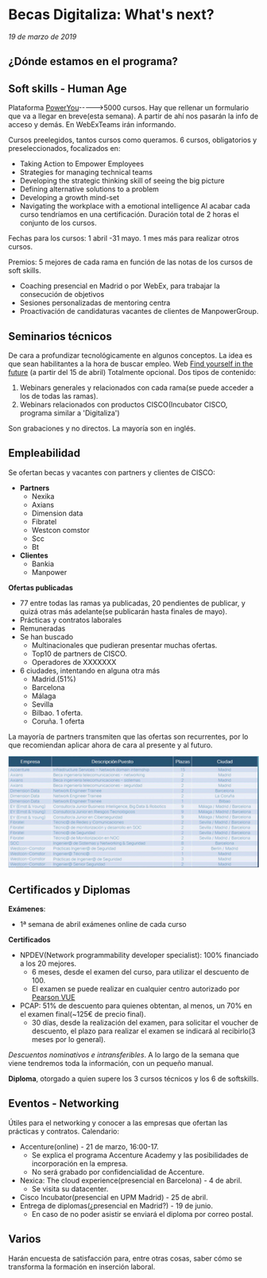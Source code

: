 # Becas Digitaliza: What's next?
*19 de marzo de 2019*
## ¿Dónde estamos en el programa?

## Soft skills - Human Age
Plataforma [PowerYou](https://poweryou.manpowergroup.com)----->5000 cursos. 
Hay que rellenar un formulario que va a llegar en breve(esta semana). A partir de ahí nos pasarán la info de acceso y demás. En WebExTeams irán informando.

Cursos preelegidos, tantos cursos como queramos. 6 cursos, obligatorios y preseleccionados, focalizados en:
  - Taking Action to Empower Employees
  - Strategies for managing technical teams
  - Developing the strategic  thinking skill of seeing the big picture
  - Defining alternative solutions to a problem
  - Developing a growth mind-set 
  - Navigating the workplace with a emotional intelligence
Al acabar cada curso tendríamos en una certificación. Duración total de 2 horas el conjunto de los cursos.

Fechas para los cursos: 1 abril -31 mayo. 1 mes más para realizar otros cursos.

Premios: 5 mejores de cada rama en función de las notas de los cursos de soft skills.
  - Coaching presencial en Madrid o por WebEx, para trabajar la consecución de objetivos
  - Sesiones personalizadas de mentoring centra
  - Proactivación de candidaturas vacantes de clientes de ManpowerGroup.

## Seminarios técnicos
De cara a profundizar tecnológicamente en algunos conceptos. La idea es que sean habilitantes a la hora de buscar empleo.
Web [Find yourself in the future](https://www.cisco.com/c/m/en_sg/partners/future-yourself.html#~stickynav=2) (a partir del 15 de abril)
Totalmente opcional. Dos tipos de contenido:
  1. Webinars generales y relacionados con cada rama(se puede acceder a los de todas las ramas).
  2. Webinars relacionados con productos CISCO(Incubator CISCO, programa similar a 'Digitaliza') 
  
Son grabaciones y no directos. La mayoría son en inglés.

## Empleabilidad 
Se ofertan becas y vacantes con partners y clientes de CISCO:
  - **Partners**
    - Nexika
    - Axians
    - Dimension data
    - Fibratel 
    - Westcon comstor
    - Scc
    - Bt
  - **Clientes**
    - Bankia
    - Manpower
 
**Ofertas publicadas**
 - 77 entre todas las ramas ya publicadas, 20 pendientes de publicar, y quizá otras más adelante(se publicarán hasta finales de mayo). 
 - Prácticas y contratos laborales
 - Remuneradas
 - Se han buscado 
    - Multinacionales que pudieran presentar muchas ofertas.
    - Top10 de partners de CISCO.
    - Operadores de XXXXXXX
 - 6 ciudades, intentando en alguna otra más
    - Madrid.(51%)
    - Barcelona
    - Málaga
    - Sevilla
    - Bilbao. 1 oferta.
    - Coruña. 1 oferta

La mayoría de partners transmiten que las ofertas son recurrentes, por lo que recomiendan aplicar ahora de cara al presente y al futuro.

![Conjunto de ofertas por ahora 19-03-2019](https://github.com/odeclasonarres/Prog.de-Redes---Becas-Digitaliza/blob/master/photo_2019-03-19_18-31-05.jpg)


## Certificados y Diplomas
**Exámenes**:
  - 1ª semana de abril exámenes online de cada curso

**Certificados**
  - NPDEV(Network programmability developer specialist): 100% financiado a los 20 mejores. 
    - 6 meses, desde el examen del curso, para utilizar el descuento de 100.
    - El examen se puede realizar en cualquier centro autorizado por [Pearson VUE](https://home.pearsonvue.com) 
  - PCAP: 51% de descuento para quienes obtentan, al menos, un 70% en el examen final(~125€ de precio final). 
    - 30 días, desde la realización del examen, para solicitar el voucher de descuento, el plazo para realizar el examen se indicará al recibirlo(3 meses por lo general).

*Descuentos nominativos e intransferibles*.
A lo largo de la semana que viene tendremos toda la información, con un pequeño manual.

**Diploma**, otorgado a quien supere los 3 cursos técnicos y los 6 de softskills.

## Eventos - Networking
Útiles para el networking y conocer a las empresas que ofertan las prácticas y contratos.
Calendario:
  - Accenture(online) - 21 de marzo, 16:00-17. 
    - Se explica el programa Accenture Academy y las posibilidades de incorporación en la empresa. 
    - No será grabado por confidencialidad de Accenture.
  - Nexica: The cloud experience(presencial en Barcelona) - 4 de abril.
     - Se visita su datacenter.
  - Cisco Incubator(presencial en UPM Madrid) - 25 de abril. 
  - Entrega de diplomas(¿presencial en Madrid?) - 19 de junio.
    - En caso de no poder asistir se enviará el diploma por correo postal.
 
 ## Varios
 Harán encuesta de satisfacción para, entre otras cosas, saber cómo se transforma la formación en inserción laboral.
  
